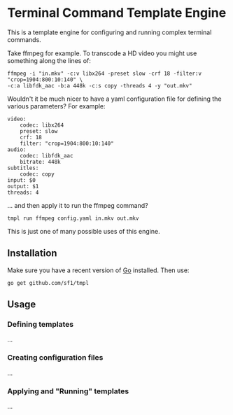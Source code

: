 # Terminal Command Template Engine

This is a template engine for configuring and running complex terminal commands. 

Take ffmpeg for example. To transcode a HD video you might use something along the lines of:

```
ffmpeg -i "in.mkv" -c:v libx264 -preset slow -crf 18 -filter:v "crop=1904:800:10:140" \
-c:a libfdk_aac -b:a 448k -c:s copy -threads 4 -y "out.mkv"
```

Wouldn't it be much nicer to have a yaml configuration file for defining the various parameters? For example:

```
video:
    codec: libx264
    preset: slow
    crf: 18
    filter: "crop=1904:800:10:140"
audio:
    codec: libfdk_aac
    bitrate: 448k
subtitles:
    codec: copy
input: $0
output: $1
threads: 4
```

... and then apply it to run the ffmpeg command?

```
tmpl run ffmpeg config.yaml in.mkv out.mkv
```

This is just one of many possible uses of this engine.

## Installation

Make sure you have a recent version of [Go](https://golang.org/) installed. Then use:

```
go get github.com/sf1/tmpl
```

## Usage

### Defining templates

...

### Creating configuration files

...

### Applying and "Running" templates

...
